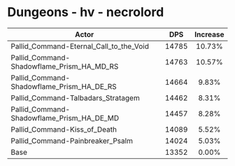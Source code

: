 # Dungeons - hv - necrolord
| Actor | DPS | Increase |
|---|:---:|:---:|
|Pallid_Command-Eternal_Call_to_the_Void|14785|10.73%|
|Pallid_Command-Shadowflame_Prism_HA_MD_RS|14763|10.57%|
|Pallid_Command-Shadowflame_Prism_HA_DE_RS|14664|9.83%|
|Pallid_Command-Talbadars_Stratagem|14462|8.31%|
|Pallid_Command-Shadowflame_Prism_HA_DE_MD|14457|8.28%|
|Pallid_Command-Kiss_of_Death|14089|5.52%|
|Pallid_Command-Painbreaker_Psalm|14024|5.03%|
|Base|13352|0.00%|
